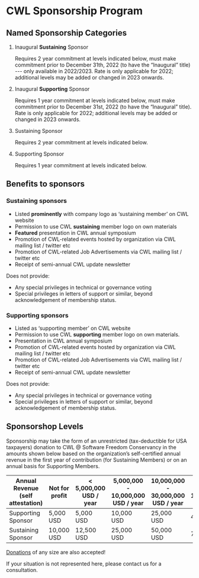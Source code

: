 # CWL Sponsorship Program

## Named Sponsorship Categories

1. Inaugural **Sustaining** Sponsor

   Requires 2 year commitment at levels indicated below, must make
   commitment prior to December 31th, 2022 (to have the “Inaugural” title)
   --- only available in 2022/2023. 
   Rate is only applicable for 2022; additional levels may be added or changed in 2023 onwards.
2. Inaugural **Supporting** Sponsor

   Requires 1 year commitment at levels indicated below, must make commitment
   prior to December 31st, 2022 (to have the “Inaugural” title).
   Rate is only applicable for 2022; additional levels may be added or changed in 2023 onwards. 
3. Sustaining Sponsor

   Requires 2 year commitment at levels indicated below.
3. Supporting Sponsor

   Requires 1 year commitment at levels indicated below.

## Benefits to sponsors
### Sustaining sponsors
* Listed **prominently** with company logo as ‘sustaining member’ on CWL website 
* Permission to use CWL **sustaining** member logo on own materials 
* **Featured** presentation in CWL annual symposium 
* Promotion of CWL-related events hosted by organization via CWL mailing list / twitter etc 
* Promotion of CWL-related Job Advertisements via CWL mailing list / twitter etc
* Receipt of semi-annual CWL update newsletter 

Does not provide:
* Any special privileges in technical or governance voting
* Special privileges in letters of support or similar, beyond acknowledgement
of membership status. 

### Supporting sponsors
* Listed as ‘supporting member’ on CWL website 
* Permission to use CWL **supporting** member logo on own materials. 
* Presentation in CWL annual symposium 
* Promotion of CWL-related events hosted by organization via CWL mailing list / twitter etc 
* Promotion of CWL-related Job Advertisements via CWL mailing list / twitter etc
* Receipt of semi-annual CWL update newsletter 

Does not provide:
* Any special privileges in technical or governance voting
* Special privileges in letters of support or similar, beyond acknowledgement
of membership status. 

## Sponsorshop Levels

Sponsorship may take the form of an unrestricted (tax-deductible for USA
taxpayers) donation to CWL @ Software Freedom Conservancy in the amounts shown
below based on the organization’s self-certified annual revenue in the first
year of contribution (for Sustaining Members) or on an annual basis for
Supporting Members.

| Annual Revenue (self attestation) | Not for profit | < 5,000,000 USD / year | 5,000,000 - 10,000,000 USD / year | 10,000,000 - 30,000,000 USD / year | 30,000,000 - 100,000,000 USD / year | > 100,000,000 USD / year |
|-----------------------------------|----------------|------------------------|-----------------------------------|------------------------------------|-------------------------------------|--------------------------|
| Supporting Sponsor                | 5,000 USD      | 5,000 USD              | 10,000 USD                        | 25,000 USD                         | 40,000 USD                          | 60,000 USD               |
| Sustaining Sponsor                | 10,000 USD     | 12,500 USD             | 25,000 USD                        | 50,000 USD                         | 75,000 USD                          | 100,000 USD              |


[Donations](https://github.com/common-workflow-language/governance#donations)
of any size are also accepted!

If your situation is not represented here, please contact us for a consultation.

